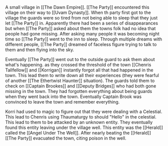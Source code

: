 A small village in [[The Dawn Empire]]. [[The Party]] encountered this village on their way to [[Uvam Dynasty]]. When th party first got to the village the guards were so tired from not being able to sleep that they just let [[The Party]] in. Apparently there had been a series of disappearances but when [[The Party]] asked about them the towns folk had no idea that people had gone missing. After asking many people it was becoming night time so [[The Party]] went to the inn to sleep. Through multiple dreams with different people, [[The Party]] dreamed of faceless figure trying to talk to them and then flying into the sky. 

Eventually [[The Party]] went out to the outside guard to ask them about what's happening. as they crossed the threshold of the town [[Chenris Tallfellow]] and [[Korrigan]] instantly forgot all that had happened in the town. This lead them to write down all their experiences (they were fearful of another [[The Ethertwist Haunter]] situation). The guards told them to check on [[Captain Brookes]] and [[Deputy Bridges]] who had both gone missing in the town. They had forgotten everything about being guards when they went back into the town. Eventually Captain Brook was convinced to leave the town and remember everything. 

Korri had used to magic to figure out that they were dealing with a Celestial. This lead to Chenris using Thaumaturgy to should "Hello" in the celestial. This lead to them to be attacked by an unknown entity. They eventually found this entity leaving under the village well. This entity was the [[Herald]] called the [[Angel Under The Well]]. After nearly beating the [[Herald]] [[The Party]] evacuated the town, citing poison in the well. 